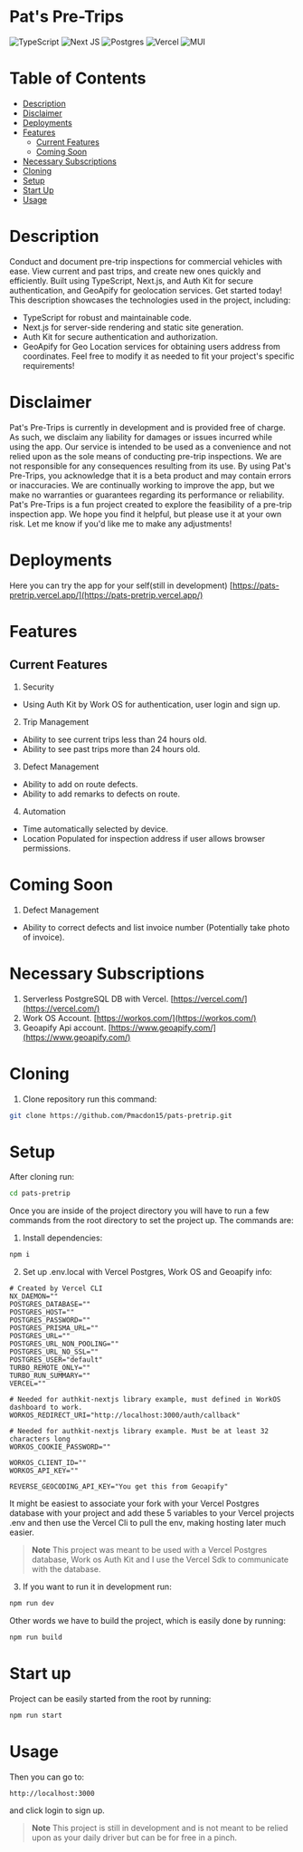 # Pat's Pre-Trips
<img alt="TypeScript" src="https://ziadoua.github.io/m3-Markdown-Badges/badges/TypeScript/typescript2.svg"/> <img alt="Next JS" src="https://ziadoua.github.io/m3-Markdown-Badges/badges/NextJS/nextjs2.svg"/> <img alt="Postgres" src ="https://ziadoua.github.io/m3-Markdown-Badges/badges/PostgreSQL/postgresql1.svg"/> <img alt="Vercel" src="https://ziadoua.github.io/m3-Markdown-Badges/badges/Vercel/vercel2.svg"/> <img alt="MUI" src="https://img.shields.io/badge/MUI-007FFF.svg?style=for-the-badge&logo=MUI&logoColor=white"/>

# Table of Contents
- [Description](#Description)
- [Disclaimer](#Disclaimer)
- [Deployments](#Deployments)
- [Features](#Features)
  - [Current Features](#Current-Features) 
  - [Coming Soon](#Coming-Soon) 
- [Necessary Subscriptions](#Necessary-Subscriptions)
- [Cloning](#Cloning)
- [Setup](#Setup)
- [Start Up](#Start-Up)
- [Usage](#Usage)

# Description
Conduct and document pre-trip inspections for commercial vehicles with ease. View current and past trips, and create new ones quickly and efficiently. Built using TypeScript, Next.js, and Auth Kit for secure authentication, and GeoApify for geolocation services. Get started today!
This description showcases the technologies used in the project, including:
- TypeScript for robust and maintainable code.
- Next.js for server-side rendering and static site generation.
- Auth Kit for secure authentication and authorization.
- GeoApify for Geo Location services for obtaining users address from coordinates.
Feel free to modify it as needed to fit your project's specific requirements!

# Disclaimer
Pat's Pre-Trips is currently in development and is provided free of charge. As such, we disclaim any liability for damages or issues incurred while using the app. Our service is intended to be used as a convenience and not relied upon as the sole means of conducting pre-trip inspections. We are not responsible for any consequences resulting from its use.
By using Pat's Pre-Trips, you acknowledge that it is a beta product and may contain errors or inaccuracies. We are continually working to improve the app, but we make no warranties or guarantees regarding its performance or reliability.
Pat's Pre-Trips is a fun project created to explore the feasibility of a pre-trip inspection app. We hope you find it helpful, but please use it at your own risk.
Let me know if you'd like me to make any adjustments!
# Deployments
Here you can try the app for your self(still in development)
[https://pats-pretrip.vercel.app/](https://pats-pretrip.vercel.app/)

# Features
## Current Features
1. Security
- Using Auth Kit by Work OS for authentication, user login and sign up.
2. Trip Management
- Ability to see current trips less than 24 hours old.
- Ability to see past trips more than 24 hours old.
3. Defect Management
- Ability to add on route defects.
- Ability to add remarks to defects on route.
4. Automation
- Time automatically selected by device.
- Location Populated for inspection address if user allows browser permissions.
# Coming Soon
1. Defect Management
- Ability to correct defects and list invoice number (Potentially take photo of invoice).

# Necessary Subscriptions
1. Serverless PostgreSQL DB with Vercel. [https://vercel.com/](https://vercel.com/)
2. Work OS Account. [https://workos.com/](https://workos.com/)
3. Geoapify Api account. [https://www.geoapify.com/](https://www.geoapify.com/)

# Cloning
1. Clone repository run this command: 
```bash
git clone https://github.com/Pmacdon15/pats-pretrip.git
```

# Setup
After cloning run: 
```Bash
cd pats-pretrip
```

Once you are inside of the project directory you will have to run a few commands from the root directory to set the project up.
The commands are:
1. Install dependencies:
```Bash
npm i
```

2. Set up .env.local with Vercel Postgres, Work OS and Geoapify info:
```env
# Created by Vercel CLI
NX_DAEMON=""
POSTGRES_DATABASE=""
POSTGRES_HOST=""
POSTGRES_PASSWORD=""
POSTGRES_PRISMA_URL=""
POSTGRES_URL=""
POSTGRES_URL_NON_POOLING=""
POSTGRES_URL_NO_SSL=""
POSTGRES_USER="default"
TURBO_REMOTE_ONLY=""
TURBO_RUN_SUMMARY=""
VERCEL=""

# Needed for authkit-nextjs library example, must defined in WorkOS dashboard to work.
WORKOS_REDIRECT_URI="http://localhost:3000/auth/callback"

# Needed for authkit-nextjs library example. Must be at least 32 characters long
WORKOS_COOKIE_PASSWORD=""

WORKOS_CLIENT_ID=""
WORKOS_API_KEY=""

REVERSE_GEOCODING_API_KEY="You get this from Geoapify"
```

It might be easiest to associate your fork with your Vercel Postgres database with your project and add these 5 variables to your Vercel projects .env and then use the Vercel Cli to pull the env, making hosting later much easier.

> **Note**
> This project was meant to be used with a Vercel Postgres database, Work os Auth Kit and I use the Vercel Sdk to communicate with the database.

3. If you want to run it in development run:
```Bash
npm run dev
```

Other words we have to build the project, which is easily done by running:
```Bash
npm run build
```

# Start up
Project can be easily started from the root by running:
```Bash
npm run start
```

# Usage
Then you can go to:
```Bash
http://localhost:3000
```

and click login to sign up.

> **Note**
> This project is still in development and is not meant to be relied upon as your daily driver but can be for free in a pinch.
